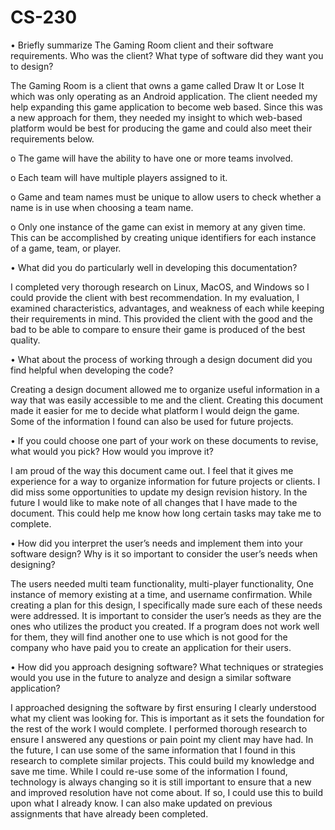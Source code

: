 # CS-230

•	Briefly summarize The Gaming Room client and their software requirements. Who was the client? What type of software did they want you to design? 

The Gaming Room is a client that owns a game called Draw It or Lose It which was only operating as an Android application. The client needed my help expanding this game application to become web based. Since this was a new approach for them, they needed my insight to which web-based platform would be best for producing the game and could also meet their requirements below. 

o	The game will have the ability to have one or more teams involved.

o	Each team will have multiple players assigned to it.

o	Game and team names must be unique to allow users to check whether a name is in use when choosing a team name.

o	Only one instance of the game can exist in memory at any given time. This can be accomplished by creating unique identifiers for each instance of a game, team, or player.

•	What did you do particularly well in developing this documentation?

I completed very thorough research on Linux, MacOS, and Windows so I could provide the client with best recommendation. In my evaluation, I examined characteristics, advantages, and weakness of each while keeping their requirements in mind. This provided the client with the good and the bad to be able to compare to ensure their game is produced of the best quality. 

•	What about the process of working through a design document did you find helpful when developing the code?

Creating a design document allowed me to organize useful information in a way that was easily accessible to me and the client. Creating this document made it easier for me to decide what platform I would deign the game. Some of the information I found can also be used for future projects. 

•	If you could choose one part of your work on these documents to revise, what would you pick? How would you improve it?

I am proud of the way this document came out. I feel that it gives me experience for a way to organize information for future projects or clients. I did miss some opportunities to update my design revision history. In the future I would like to make note of all changes that I have made to the document. This could help me know how long certain tasks may take me to complete. 

•	How did you interpret the user’s needs and implement them into your software design? Why is it so important to consider the user’s needs when designing?

The users needed multi team functionality, multi-player functionality, One instance of memory existing at a time, and username confirmation. While creating a plan for this design, I specifically made sure each of these needs were addressed. It is important to consider the user’s needs as they are the ones who utilizes the product you created. If a program does not work well for them, they will find another one to use which is not good for the company who have paid you to create an application for their users.   

•	How did you approach designing software? What techniques or strategies would you use in the future to analyze and design a similar software application? 

I approached designing the software by first ensuring I clearly understood what my client was looking for. This is important as it sets the foundation for the rest of the work I would complete. I performed thorough research to ensure I answered any questions or pain point my client may have had. In the future, I can use some of the same information that I found in this research to complete similar projects. This could build my knowledge and save me time. While I could re-use some of the information I found, technology is always changing so it is still important to ensure that a new and improved resolution have not come about. If so, I could use this to build upon what I already know. I can also make updated on previous assignments that have already been completed. 

